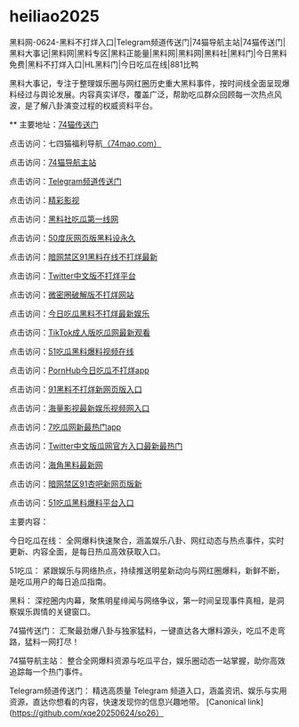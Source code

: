 # heiliao2025
黑料网-0624-黑料不打烊入口|Telegram频道传送门|74猫导航主站|74猫传送门|黑料大事记|黑料网|黑料专区|黑料正能量|黑料网|黑料网|黑料社|黑料门|今日黑料免费|黑料不打烊入口|HL黑料门|今日吃瓜在线|881比鸭

黑料大事记，专注于整理娱乐圈与网红圈历史重大黑料事件，按时间线全面呈现爆料经过与舆论发展。内容真实详尽，覆盖广泛，帮助吃瓜群众回顾每一次热点风波，是了解八卦演变过程的权威资料平台。

** 主要地址：<a href="https://74mao.com/">74猫传送门</a>

点击访问：七四猫福利导航<a href="https://74mao.com/">（74mao.com）</a>

点击访问：<a href="https://74mao.com/">74猫导航主站</a>

点击访问：<a href="https://74mao.com/">Telegram频道传送门</a>

点击访问：<a href="https://hj-216.pages.dev/">精彩影视</a>

点击访问：<a href="https://hj-218.pages.dev/">黑料社吃瓜第一线网</a>

点击访问：<a href="https://hj-219.pages.dev/">50度灰网页版黑料设永久</a>

点击访问：<a href="https://hj-224.pages.dev/">暗网禁区91黑料在线不打烊最新</a>

点击访问：<a href="https://cg8-12.pages.dev/">Twitter中文版不打烊平台</a>

点击访问：<a href="https://hj-143.pages.dev/">微密圈破解版不打烊网站</a>

点击访问：<a href="https://hj-145.pages.dev/">今日吃瓜黑料不打烊最新娱乐</a>

点击访问：<a href="https://hj-149.pages.dev/">TikTok成人版吃瓜网最新观看</a>

点击访问：<a href="https://chiguaqunzhongde.pages.dev/">51吃瓜黑料爆料视频在线</a>

点击访问：<a href="https://hj-156.pages.dev/">PornHub今日吃瓜不打烊app</a>

点击访问：<a href="https://hj-161.pages.dev/">91黑料不打烊新网页版入口</a>

点击访问：<a href="https://hj-162.pages.dev/">海量影视最新娱乐视频网入口</a>

点击访问：<a href="https://chiguaqunzhongde.pages.dev/">7吃瓜网新最热门app</a>

点击访问：<a href="https://hj-170.pages.dev/">Twitter中文版瓜网官方入口最新最热门</a>

点击访问：<a href="https://hls-15.pages.dev/">海角黑料最新网</a>

点击访问：<a href="https://hls-17.pages.dev/">暗网禁区91杏吧新网页版新</a>

点击访问：<a href="https://91chiguazhongxin.pages.dev/">51吃瓜黑料爆料平台入口</a>

主要内容：

今日吃瓜在线：
全网爆料快速聚合，涵盖娱乐八卦、网红动态与热点事件，实时更新、内容全面，是每日热瓜高效获取入口。

51吃瓜：
紧跟娱乐与网络热点，持续推送明星新动向与网红圈爆料，新鲜不断，是吃瓜用户的每日追瓜指南。

黑料：
深挖圈内内幕，聚焦明星绯闻与网络争议，第一时间呈现事件真相，是洞察娱乐舆情的关键窗口。

74猫传送门：
汇聚最劲爆八卦与独家猛料，一键直达各大爆料源头，吃瓜不走弯路，猛料一网打尽！

74猫导航主站：
整合全网爆料资源与吃瓜平台，娱乐圈动态一站掌握，助你高效追踪每一个热门事件。

Telegram频道传送门：
精选高质量 Telegram 频道入口，涵盖资讯、娱乐与实用资源，直达你想看的内容，快速发现你的信息兴趣地带。
[Canonical link](https://github.com/xqe20250624/so26）
